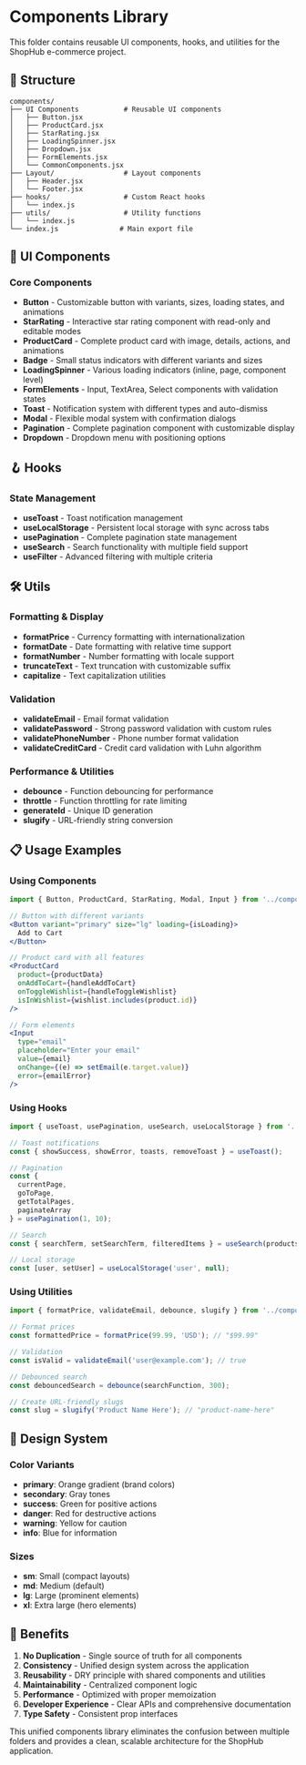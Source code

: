 # Components Library

This folder contains reusable UI components, hooks, and utilities for the ShopHub e-commerce project.

## 📁 Structure

```
components/
├── UI Components           # Reusable UI components
│   ├── Button.jsx
│   ├── ProductCard.jsx
│   ├── StarRating.jsx
│   ├── LoadingSpinner.jsx
│   ├── Dropdown.jsx
│   ├── FormElements.jsx
│   └── CommonComponents.jsx
├── Layout/                 # Layout components
│   ├── Header.jsx
│   └── Footer.jsx
├── hooks/                  # Custom React hooks
│   └── index.js
├── utils/                  # Utility functions
│   └── index.js
└── index.js               # Main export file
```

## 🧩 UI Components

### Core Components
- **Button** - Customizable button with variants, sizes, loading states, and animations
- **StarRating** - Interactive star rating component with read-only and editable modes
- **ProductCard** - Complete product card with image, details, actions, and animations
- **Badge** - Small status indicators with different variants and sizes
- **LoadingSpinner** - Various loading indicators (inline, page, component level)
- **FormElements** - Input, TextArea, Select components with validation states
- **Toast** - Notification system with different types and auto-dismiss
- **Modal** - Flexible modal system with confirmation dialogs
- **Pagination** - Complete pagination component with customizable display
- **Dropdown** - Dropdown menu with positioning options

## 🪝 Hooks

### State Management
- **useToast** - Toast notification management
- **useLocalStorage** - Persistent local storage with sync across tabs
- **usePagination** - Complete pagination state management
- **useSearch** - Search functionality with multiple field support
- **useFilter** - Advanced filtering with multiple criteria

## 🛠️ Utils

### Formatting & Display
- **formatPrice** - Currency formatting with internationalization
- **formatDate** - Date formatting with relative time support
- **formatNumber** - Number formatting with locale support
- **truncateText** - Text truncation with customizable suffix
- **capitalize** - Text capitalization utilities

### Validation
- **validateEmail** - Email format validation
- **validatePassword** - Strong password validation with custom rules
- **validatePhoneNumber** - Phone number format validation
- **validateCreditCard** - Credit card validation with Luhn algorithm

### Performance & Utilities
- **debounce** - Function debouncing for performance
- **throttle** - Function throttling for rate limiting
- **generateId** - Unique ID generation
- **slugify** - URL-friendly string conversion

## 📋 Usage Examples

### Using Components
```jsx
import { Button, ProductCard, StarRating, Modal, Input } from '../components';

// Button with different variants
<Button variant="primary" size="lg" loading={isLoading}>
  Add to Cart
</Button>

// Product card with all features
<ProductCard
  product={productData}
  onAddToCart={handleAddToCart}
  onToggleWishlist={handleToggleWishlist}
  isInWishlist={wishlist.includes(product.id)}
/>

// Form elements
<Input
  type="email"
  placeholder="Enter your email"
  value={email}
  onChange={(e) => setEmail(e.target.value)}
  error={emailError}
/>
```

### Using Hooks
```jsx
import { useToast, usePagination, useSearch, useLocalStorage } from '../components';

// Toast notifications
const { showSuccess, showError, toasts, removeToast } = useToast();

// Pagination
const {
  currentPage,
  goToPage,
  getTotalPages,
  paginateArray
} = usePagination(1, 10);

// Search
const { searchTerm, setSearchTerm, filteredItems } = useSearch(products, ['name', 'description']);

// Local storage
const [user, setUser] = useLocalStorage('user', null);
```

### Using Utilities
```jsx
import { formatPrice, validateEmail, debounce, slugify } from '../components';

// Format prices
const formattedPrice = formatPrice(99.99, 'USD'); // "$99.99"

// Validation
const isValid = validateEmail('user@example.com'); // true

// Debounced search
const debouncedSearch = debounce(searchFunction, 300);

// Create URL-friendly slugs
const slug = slugify('Product Name Here'); // "product-name-here"
```

## 🎨 Design System

### Color Variants
- **primary**: Orange gradient (brand colors)
- **secondary**: Gray tones
- **success**: Green for positive actions
- **danger**: Red for destructive actions
- **warning**: Yellow for caution
- **info**: Blue for information

### Sizes
- **sm**: Small (compact layouts)
- **md**: Medium (default)
- **lg**: Large (prominent elements)
- **xl**: Extra large (hero elements)

## 🔧 Benefits

1. **No Duplication** - Single source of truth for all components
2. **Consistency** - Unified design system across the application
3. **Reusability** - DRY principle with shared components and utilities
4. **Maintainability** - Centralized component logic
5. **Performance** - Optimized with proper memoization
6. **Developer Experience** - Clear APIs and comprehensive documentation
7. **Type Safety** - Consistent prop interfaces

This unified components library eliminates the confusion between multiple folders and provides a clean, scalable architecture for the ShopHub application.

